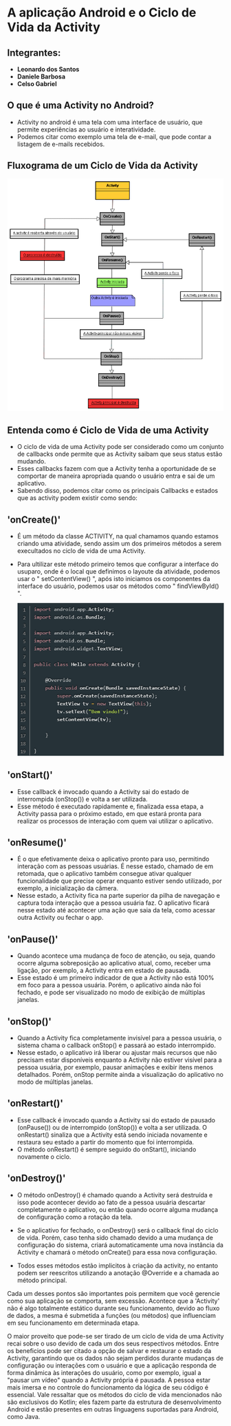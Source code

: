 # A aplicação Android e o Ciclo de Vida da Activity

## Integrantes:
 - **Leonardo dos Santos**
 - **Daniele Barbosa**
 - **Celso Gabriel**

   
## O que é uma Activity no Android?
- Activity no android é uma tela com uma interface de usuário, que permite experiências ao usuário e interatividade.
- Podemos citar como exemplo uma tela de e-mail, que pode contar a listagem de e-mails recebidos.

## Fluxograma de um Ciclo de Vida da Activity

![ciclo](img/ciclo.png)

## Entenda como é Ciclo de Vida de uma Activity
-  O ciclo de vida de uma Activity pode ser considerado como um conjunto de callbacks onde permite que as Activity saibam que seus status estão mudando.
-  Esses callbacks fazem com que a Activity tenha a oportunidade de se comportar de maneira apropriada quando o usuário entra e sai de um aplicativo.
- Sabendo disso, podemos citar como os principais Callbacks e estados que as activity podem existir como sendo:

## 'onCreate()' 
- É um método da classe ACTIVITY, na qual chamamos quando estamos criando uma atividade, sendo assim um dos primeiros métodos a serem execultados no ciclo de vida de uma Activity.
 - Para ultilizar este método primeiro temos que configurar a interface do usuparo, onde é o local que definimos o layoute da atividade, podemos usar o " setContentView() ", após isto iniciamos os componentes da interface do usuário, podemos usar os métodos como " findViewById() ".

   ![onCreate](img/OnCreate.png)

  
 ## 'onStart()'
 - Esse callback é invocado quando a Activity sai do estado de interrompida (onStop()) e volta a ser utilizada.
 - Esse método é executado rapidamente e, finalizada essa etapa, a Activity passa para o próximo estado, em que estará pronta para realizar os processos de interação com quem vai utilizar o aplicativo.
 ## 'onResume()'
 - É o que efetivamente deixa o aplicativo pronto para uso, permitindo interação com as pessoas usuárias. É nesse estado, chamado de em retomada, que o aplicativo também consegue ativar qualquer funcionalidade que precise operar enquanto estiver sendo utilizado, por exemplo, a inicialização da câmera.
 - Nesse estado, a Activity fica na parte superior da pilha de navegação e captura toda interação que a pessoa usuária faz. O aplicativo ficará nesse estado até acontecer uma ação que saia da tela, como acessar outra Activity ou fechar o app.
 ## 'onPause()'
 - Quando acontece uma mudança de foco de atenção, ou seja, quando ocorre alguma sobreposição ao aplicativo atual, como, receber uma ligação, por exemplo, a Activity entra em estado de pausada.
 - Esse estado é um primeiro indicador de que a Activity não está 100% em foco para a pessoa usuária. Porém, o aplicativo ainda não foi fechado, e pode ser visualizado no modo de exibição de múltiplas janelas.
 ## 'onStop()'
 - Quando a Activity fica completamente invisível para a pessoa usuária, o sistema chama o callback onStop() e passará ao estado interrompido.
 - Nesse estado, o aplicativo irá liberar ou ajustar mais recursos que não precisam estar disponíveis enquanto a Activity não estiver visível para a pessoa usuária, por exemplo, pausar animações e exibir itens menos detalhados. Porém, onStop permite ainda a visualização do aplicativo no modo de múltiplas janelas.
 ## 'onRestart()'
 - Esse callback é invocado quando a Activity sai do estado de pausado (onPause()) ou de interrompido (onStop()) e volta a ser utilizada. O onRestart() sinaliza que a Activity está sendo iniciada novamente e restaura seu estado a partir do momento que foi interrompida.
 - O método onRestart() é sempre seguido do onStart(), iniciando novamente o ciclo.
 ## 'onDestroy()'
 - O método onDestroy() é chamado quando a Activity será destruída e isso pode acontecer devido ao fato de a pessoa usuária descartar completamente o aplicativo, ou então quando ocorre alguma mudança de configuração como a rotação da tela.
 - Se o aplicativo for fechado, o onDestroy() será o callback final do ciclo de vida. Porém, caso tenha sido chamado devido a uma mudança de configuração do sistema, criará automaticamente uma nova instância da Activity e chamará o método onCreate() para essa nova configuração.

- Todos esses métodos estão implicitos à criação da activity, no entanto podem ser reescritos utilizando a anotação @Override e a chamada ao método principal.

Cada um desses pontos são importantes pois permitem que você gerencie como sua aplicação se comporta, sem excessão. Acontece que a 'Activity' não é algo totalmente estático durante seu funcionamento, devido ao fluxo de dados, a mesma é submetida a funções (ou métodos) que influenciam em seu funcionamento em determinada etapa. 

O maior proveito que pode-se ser tirado de um ciclo de vida de uma Activity recai sobre o uso devido de cada um dos seus respectivos métodos. Entre os beneficios pode ser citado a opção de salvar e restaurar o estado da Activity, garantindo que os dados não sejam perdidos durante mudanças de configuração ou interações com o usuário e que a aplicação responda de forma dinâmica às interações do usuário, como por exemplo, igual a "pausar um vídeo" quando a Activity própria é pausada. A pessoa estar mais imersa e no controle do funcionamento da lógica de seu código é essencial. Vale ressaltar que os métodos do ciclo de vida mencionados não são exclusivos do Kotlin; eles fazem parte da estrutura de desenvolvimento Android e estão presentes em outras linguagens suportadas para Android, como Java.

